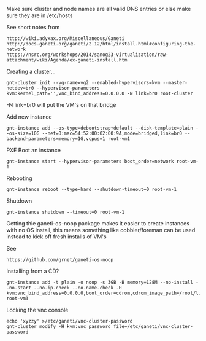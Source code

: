 Make sure cluster and node names are all valid DNS entries or else make sure they are in /etc/hosts

See short notes from

    http://wiki.adyxax.org/Miscellaneous/Ganeti
    http://docs.ganeti.org/ganeti/2.12/html/install.html#configuring-the-network
    https://nsrc.org/workshops/2014/sanog23-virtualization/raw-attachment/wiki/Agenda/ex-ganeti-install.htm

Creating a cluster...

    gnt-cluster init --vg-name=vg2 --enabled-hypervisors=kvm --master-netdev=br0 --hypervisor-parameters kvm:kernel_path='',vnc_bind_address=0.0.0.0 -N link=br0 root-cluster

-N link=br0 will put the VM's on that bridge

Add new instance

    gnt-instance add --os-type=debootstrap+default --disk-template=plain --os-size=10G --net=0:mac=54:52:00:02:00:9A,mode=bridged,link=br0 --backend-parameters=memory=1G,vcpus=1 root-vm1

PXE Boot an instance

    gnt-instance start --hypervisor-parameters boot_order=network root-vm-1

Rebooting

    gnt-instance reboot --type=hard --shutdown-timeout=0 root-vm-1

Shutdown

    gnt-instance shutdown --timeout=0 root-vm-1

Getting thie ganeti-os-noop package makes it easier to create instances with no OS install, this means something like cobbler/foreman can be used instead to kick off fresh installs of VM's

See

    https://github.com/grnet/ganeti-os-noop

Installing from a CD?

    gnt-instance add -t plain -o noop -s 3GB -B memory=128M --no-install --no-start --no-ip-check --no-name-check -H kvm:vnc_bind_address=0.0.0.0,boot_order=cdrom,cdrom_image_path=/root/linux.iso root-vm3

Locking the vnc console

    echo 'xyzzy' >/etc/ganeti/vnc-cluster-password
    gnt-cluster modify -H kvm:vnc_password_file=/etc/ganeti/vnc-cluster-password
